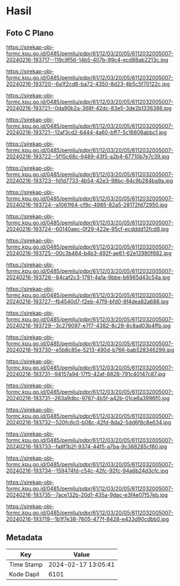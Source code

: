 # Hasil

## Foto C Plano

https://sirekap-obj-formc.kpu.go.id/0485/pemilu/pdpr/61/12/03/20/05/6112032005007-20240216-193717--119c9f56-14b5-407b-99c4-ecd88ab2213c.jpg

https://sirekap-obj-formc.kpu.go.id/0485/pemilu/pdpr/61/12/03/20/05/6112032005007-20240216-193720--6a1f2cd6-ba72-4350-8d23-4b5c5f70122c.jpg

https://sirekap-obj-formc.kpu.go.id/0485/pemilu/pdpr/61/12/03/20/05/6112032005007-20240216-193721--0da90b2a-368f-42dc-83e5-3de2b1336386.jpg

https://sirekap-obj-formc.kpu.go.id/0485/pemilu/pdpr/61/12/03/20/05/6112032005007-20240216-193721--12af3cd2-6444-4a60-bff7-5c16606abbc1.jpg

https://sirekap-obj-formc.kpu.go.id/0485/pemilu/pdpr/61/12/03/20/05/6112032005007-20240216-193722--5f15c68c-9489-43f5-a2b4-67710b7e7c39.jpg

https://sirekap-obj-formc.kpu.go.id/0485/pemilu/pdpr/61/12/03/20/05/6112032005007-20240216-193723--fd1d7733-4b54-42e3-98bc-84c9b284ba9a.jpg

https://sirekap-obj-formc.kpu.go.id/0485/pemilu/pdpr/61/12/03/20/05/6112032005007-20240216-193724--a1061f64-cf9c-4985-82a5-28172fd72950.jpg

https://sirekap-obj-formc.kpu.go.id/0485/pemilu/pdpr/61/12/03/20/05/6112032005007-20240216-193724--60140aec-0f29-422e-95cf-ecdddd12fcd9.jpg

https://sirekap-obj-formc.kpu.go.id/0485/pemilu/pdpr/61/12/03/20/05/6112032005007-20240216-193725--00c3b464-b4b3-492f-ae61-62e12990f682.jpg

https://sirekap-obj-formc.kpu.go.id/0485/pemilu/pdpr/61/12/03/20/05/6112032005007-20240216-193726--84caf2c3-1791-4a1a-9bbe-b6965d43c54a.jpg

https://sirekap-obj-formc.kpu.go.id/0485/pemilu/pdpr/61/12/03/20/05/6112032005007-20240216-193727--fb4540d7-f2eb-47f9-bfd0-8f4dea82a688.jpg

https://sirekap-obj-formc.kpu.go.id/0485/pemilu/pdpr/61/12/03/20/05/6112032005007-20240216-193729--3c279097-e7f7-4382-8c29-8c8ad03b4ffb.jpg

https://sirekap-obj-formc.kpu.go.id/0485/pemilu/pdpr/61/12/03/20/05/6112032005007-20240216-193730--e5b8c85e-5213-490d-b766-bab528346299.jpg

https://sirekap-obj-formc.kpu.go.id/0485/pemilu/pdpr/61/12/03/20/05/6112032005007-20240216-193731--94157a94-17f5-42af-8828-791c40147c87.jpg

https://sirekap-obj-formc.kpu.go.id/0485/pemilu/pdpr/61/12/03/20/05/6112032005007-20240216-193731--263a9dbc-9787-4b5f-a42b-01ce6a3996f0.jpg

https://sirekap-obj-formc.kpu.go.id/0485/pemilu/pdpr/61/12/03/20/05/6112032005007-20240216-193732--520fc6c0-b08c-42fd-8da2-5dd6f8c8e634.jpg

https://sirekap-obj-formc.kpu.go.id/0485/pemilu/pdpr/61/12/03/20/05/6112032005007-20240216-193733--fa8f1b2f-9374-44f5-a7ba-9c388285cf80.jpg

https://sirekap-obj-formc.kpu.go.id/0485/pemilu/pdpr/61/12/03/20/05/6112032005007-20240216-193734--159474fd-c54c-42fc-92fc-94a6b24d3cfc.jpg

https://sirekap-obj-formc.kpu.go.id/0485/pemilu/pdpr/61/12/03/20/05/6112032005007-20240216-193735--7ace132b-20d1-435a-9dac-e3f4e07f57eb.jpg

https://sirekap-obj-formc.kpu.go.id/0485/pemilu/pdpr/61/12/03/20/05/6112032005007-20240216-193719--1b1f7e38-7605-477f-8428-e433d90cdbb0.jpg


## Metadata

| Key        | Value               |
| ---------- | ------------------- |
| Time Stamp | 2024-02-17 13:05:41 |
| Kode Dapil | 6101                |



